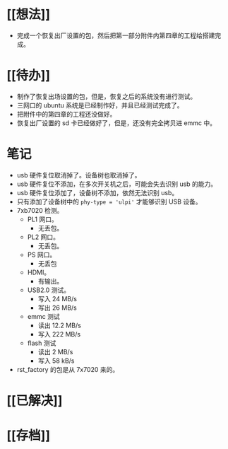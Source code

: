 # [[想法]]
- 完成一个恢复出厂设置的包，然后把第一部分附件内第四章的工程给搭建完成。
# [[待办]]
- 制作了恢复出场设置的包，但是，恢复之后的系统没有进行测试。
- 三网口的 ubuntu 系统是已经制作好，并且已经测试完成了。
- 把附件中的第四章的工程还没做好。
- 恢复出厂设置的 sd 卡已经做好了，但是，还没有完全拷贝进 emmc 中。

# 笔记
- usb 硬件复位取消掉了。设备树也取消掉了。
- usb 硬件复位不添加，在多次开关机之后，可能会失去识别 usb 的能力。
- usb 硬件复位添加了，设备树不添加，依然无法识别 usb。
- 只有添加了设备树中的 `phy-type = 'ulpi'` 才能够识别 USB 设备。
- 7xb7020 检测。
	- PL1 网口。
		- 无丢包。
	- PL2 网口。
		- 无丢包。
	- PS 网口。
		- 无丢包
	- HDMI。
		- 有输出。
	- USB2.0 测试。
		- 写入 24 MB/s
		- 写出 26 MB/s
	- emmc 测试
		- 读出 12.2 MB/s
		- 写入 222 MB/s
	- flash 测试
		- 读出 2 MB/s
		- 写入 58 kB/s
- rst_factory 的包是从 7x7020 来的。

# [[已解决]]

# [[存档]]